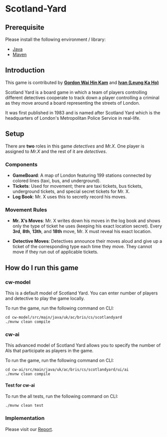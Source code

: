 # Scotland-Yard

## Prerequisite
Please install the following environment / library:

- [Java](https://www.java.com/download/ie_manual.jsp)
- [Maven](https://maven.apache.org/)

## Introduction

This game is contributed by [**Gordon Wai Hin Kam**](https://github.com/li23179) and [**Ivan (Leung Ka Ho)**](https://github.com/nm22031)

Scotland Yard is a board game in which a team of players controlling different detectives cooperate to track down a player controlling a criminal as they move around a board representing the streets of London. 

It was first published in 1983 and is named after Scotland Yard which is the headquarters of London's Metropolitan Police Service in real-life.

## Setup

There are **two** roles in this game *detectives* and *Mr.X*. One player is assigned to *Mr.X* and the rest of it are *detectives*.

### Components
- **GameBoard**: A map of London featuring 199 stations connected by colored lines (taxi, bus, and underground).
- **Tickets**: Used for movement; there are taxi tickets, bus tickets, underground tickets, and special secret tickets for Mr. X.
- **Log Book**: Mr. X uses this to secretly record his moves.

### Movement Rules

- **Mr. X’s Moves**: Mr. X writes down his moves in the log book and shows only the type of ticket he uses (keeping his exact location secret). Every **3rd**, **8th**, **13th**, and **18th** move, Mr. X must reveal his exact location.

- **Detective Moves**: Detectives announce their moves aloud and give up a ticket of the corresponding type each time they move. They cannot move if they run out of applicable tickets.

## How do I run this game

### cw-model

This is a default model of Scotland Yard. You can enter number of players and detective to play the game locally.

To run the game, run the following command on CLI:
```
cd cw-model/src/main/java/uk/ac/bris/cs/scotlandyard
./mvnw clean compile
```

### cw-ai

This advanced model of Scotland Yard allows you to specify the number of AIs that participate as players in the game.

To run the game, run the following command on CLI:
```
cd cw-ai/src/main/java/uk/ac/bris/cs/scotlandyard/ui/ai
./mvnw clean compile
```

#### Test for cw-ai

To run the all tests, run the following command on CLI:
```
./mvnw clean test
```
### Implementation
Please visit our [Report](/Scotland-Yard/report.pdf).